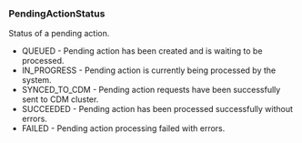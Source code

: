 ### PendingActionStatus
Status of a pending action.

- QUEUED - Pending action has been created and is waiting to be processed.
- IN_PROGRESS - Pending action is currently being processed by the system.
- SYNCED_TO_CDM - Pending action requests have been successfully sent to CDM cluster.
- SUCCEEDED - Pending action has been processed successfully without errors.
- FAILED - Pending action processing failed with errors.
